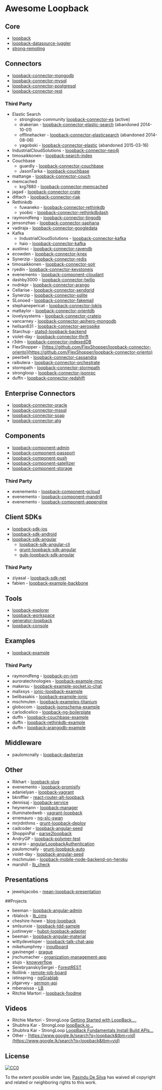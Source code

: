 # Awesome Loopback

## Core
* [loopback](https://github.com/strongloop/loopback)
* [loopback-datasource-juggler](https://github.com/strongloop/loopback-datasource-juggler)
* [strong-remoting](https://github.com/strongloop/strong-remoting)

## Connectors
* [loopback-connector-mongodb](https://github.com/strongloop/loopback-connector-mongodb)
* [loopback-connector-mysql](https://github.com/strongloop/loopback-connector-mysql)
* [loopback-connector-postgresql](https://github.com/strongloop/loopback-connector-postgresql)
* [loopback-connector-rest](https://github.com/strongloop/loopback-connector-rest)

### Third Party
* Elastic Search
  * strongloop-community [loopback-connector-es](https://github.com/strongloop-community/loopback-connector-elastic-search) (active)
  * drakerian - [loopback-connector-elastic-search](https://github.com/drakerian/loopback-connector-elastic-search) (abandoned 2014-10-01)
  * offlinehacker - [loopback-connector-elasticsearch](https://github.com/offlinehacker/loopback-connector-elasticsearch) (abandoned 2014-08-06)
  * yagobski - [loopback-connector-elastic](https://github.com/yagobski/loopback-connector-elastic) (abandoned 2015-03-16)
* IndustrialCloudSolutions - [loopback-connector-neo4j](https://github.com/IndustrialCloudSolutions/loopback-connector-neo4j)
* timosaikkonen - [loopback-search-index](https://github.com/timosaikkonen/loopback-search-index)
* Couchbase
  * guardly - [loopback-connector-couchbase](https://github.com/guardly/loopback-connector-couchbase)
  * JasonTarka - [loopback-couchbase](https://github.com/JasonTarka/loopback-couchbase)
* mattange - [loopback-connector-couch](https://github.com/mattange/loopback-connector-couch)
* memcached
  * krg7880 - [loopback-connector-memcached](https://github.com/krg7880/loopback-connector-memcached)
* jagad - [loopback-connector-crate](https://github.com/jagad/loopback-connector-crate)
* dittach - [loopback-connector-riak](https://github.com/dittach/loopback-connector-riak)
* Rethinkdb
  * fuwaneko - [loopback-connector-rethinkdb](https://github.com/fuwaneko/loopback-connector-rethinkdb)
  * yoobic - [loopback-connector-rethinkdbdash](https://github.com/Yoobic/loopback-connector-rethinkdbdash)
* raymondfeng - [loopback-connector-tingodb](https://github.com/raymondfeng/loopbacsearchk-connector-tingodb)
* jensonzhao - [loopback-connector-saphana](https://github.com/jensonzhao/loopback-connector-saphana)
* vadiraja - [loopback-connector-googledata](https://github.com/vadiraja/loopback-connector-googledata)
* Kafka
  * IndustrialCloudSolutions - [loopback-connector-kafka](https://github.com/IndustrialCloudSolutions/loopback-connector-kafka)
  * haio - [loopback-connector-kafka](https://github.com/haio/loopback-connector-kafka)
* austinsc - [loopback-connector-ravendb](https://github.com/austinsc/loopback-connector-ravendb)
* ecowden - [loopback-connector-knex](https://github.com/ecowden/loopback-connector-knex)
* Synerzip - [loopback-connector-redis](https://github.com/Synerzip/loopback-connector-redis)
* timosaikkonen - [loopback-connector-solr](https://github.com/timosaikkonen/loopback-connector-solr)
* ryedin - [loopback-connector-keystonejs](https://github.com/ryedin/loopback-connector-keystonejs)
* evenemento - [loopback-component-cloudant](https://github.com/evenemento/loopback-component-cloudant)
* dashby3000 - [loopback-connector-twilio](https://github.com/dashby3000/loopback-connector-twilio)
* nvdnkpr - [loopback-connector-arango](https://github.com/nvdnkpr/loopback-connector-arango)
* Cellarise - [loopback-connector-sendgrid](https://github.com/Cellarise/loopback-connector-sendgrid)
* Synerzip - [loopback-connector-sqlite](https://github.com/Synerzip/loopback-connector-sqlite)
* SLonoed - [loopback-connector-fakemail](https://github.com/SLonoed/loopback-connector-fakemail)
* stephanepericat - [loopback-connector-lokijs](https://github.com/stephanepericat/loopback-connector-lokijs)
* mattaylor - [loopback-connector-orientdb](https://github.com/mattaylor/loopback-connector-orientdb)
* lovelysystems - [loopback-connector-crateio](https://github.com/lovelysystems/loopback-connector-crateio)
* vancarney - [loopback-connector-apihero-mongodb](https://github.com/vancarney/loopback-connector-apihero-mongodb)
* hellsan631 - [loopback-connector-aerospike](https://github.com/hellsan631/loopback-connector-aerospike)
* Starchup - [statsd-loopback-backend](https://github.com/Starchup/statsd-loopback-backend)
* violet-day - [loopback-connector-thrift](https://github.com/violet-day/loopback-connector-thrift)
* r3dm - [loopback-connector-indexedDB](https://github.com/r3dm/loopback-connector-indexedDB)
* FlexShopper - [https://github.com/FlexShopper/loopback-connector-oriento](https://github.com/FlexShopper/loopback-connector-oriento)
* peerbelt - [loopback-connector-cassandra](https://github.com/peerbelt/loopback-connector-cassandra)
* raibutera - [loopback-connector-orchestrate](https://github.com/raibutera/loopback-connector-orchestrate)
* stormpath - [loopback-connector-stormpath](https://github.com/stormpath/loopback-connector-stormpath)
* strongloop - [loopback-connector-jsonrpc](https://github.com/strongloop/loopback-connector-jsonrpc)
* duffn - [loopback-connector-redshift](https://github.com/duffn/loopback-connector-redshift)

## Enterprise Connectors
* [loopback-connector-oracle](https://github.com/strongloop/loopback-connector-oracle)
* [loopback-connector-mssql](https://github.com/strongloop/loopback-connector-mssql)
* [loopback-connector-soap](https://github.com/strongloop/loopback-connector-soap)
* [loopback-connector-atg](https://github.com/strongloop/loopback-connector-atg)

## Components
* [loopback-component-admin](https://github.com/BoLaMN/loopback-component-admin)
* [loopback-component-passport](https://github.com/strongloop/loopback-component-passport)
* [loopback-component-push](https://github.com/strongloop/loopback-component-push)
* [loopback-component-satellizer](https://github.com/moooink/loopback-component-satellizer)
* [loopback-component-storage](https://github.com/strongloop/loopback-component-storage)

### Third Party
* evenemento - [loopback-component-gcloud](https://github.com/evenemento/loopback-component-gcloud)
* evenemento - [loopback-component-mandrill](https://github.com/evenemento/loopback-component-mandrill)
* evenemento - [loopback-component-appengine](https://github.com/evenemento/loopback-component-appengine)

## Client SDKs
* [loopback-sdk-ios](https://github.com/strongloop/loopback-sdk-ios)
* [loopback-sdk-android](https://github.com/strongloop/loopback-sdk-android)
* [loopback-sdk-angular](https://github.com/strongloop/loopback-sdk-angular)
  * [loopback-sdk-angular-cli](https://github.com/strongloop/loopback-sdk-angular-cli)
  * [grunt-loopback-sdk-angular](https://github.com/strongloop/grunt-loopback-sdk-angular)
  * [gulp-loopback-sdk-angular](https://github.com/strongloop/gulp-loopback-sdk-angular)

### Third Party
* ziyasal - [loopback-sdk-net](https://github.com/ziyasal/loopback-sdk-net)
* fabien - [loopback-example-backbone](https://github.com/fabien/loopback-example-backbone)

## Tools
* [loopback-explorer](https://github.com/strongloop/loopback-explorer)
* [loopback-workspace](https://github.com/strongloop/loopback-workspace)
* [generator-loopback](https://github.com/strongloop/generator-loopback)
* [loopback-console](https://github.com/GovRight/loopback-console)

## Examples
* [loopback-example](https://github.com/strongloop/loopback-example)

### Third Party
* raymondfeng - [loopback-on-jvm](https://github.com/raymondfeng/loopback-on-jvm)
* auroratechnologies - [loopback-example-mvc](https://github.com/auroratechnologies/loopback-example-mvc)
* makersu - [loopback-example-socket.io-chat](https://github.com/makersu/loopback-example-socket.io-chat)
* malixsys - [ionic-loopback-example](https://github.com/malixsys/ionic-loopback-example)
* belibasakis - [loopback-example-ionic](https://github.com/belibasakis/loopback-example-ionic)
* mschmulen - [loopback-examples-titanium](https://github.com/mschmulen/loopback-examples-titanium)
* globocom - [loopback-jsonschema-example](https://github.com/globocom/loopback-jsonschema-example)
* carlodicelico - [loopback-ng-boilerplate](https://github.com/carlodicelico/loopback-ng-boilerplate)
* duffn - [loopback-couchbase-example](https://github.com/duffn/loopback-couchbase-example)
* duffn - [loopback-rethinkdb-example](https://github.com/duffn/loopback-rethinkdb-example)
* duffn - [loopback-arangodb-example](https://github.com/duffn/loopback-arangodb-example)

## Middleware
* paulomcnally - [loopback-dasherize](https://github.com/paulomcnally/loopback-dasherize)

## Other
* Rikhart - [loopback-slug](https://github.com/Rikhart/loopback-slug)
* evenemento - [loopback-promisify](https://github.com/evenemento/loopback-promisify)
* adanielyan - [loopback-vagrant](https://github.com/adanielyan/loopback-vagrant)
* bkniffler - [react-router-alt-loopback](https://github.com/bkniffler/react-router-alt-loopback)
* dennisaj - [loopback-service](https://github.com/dennisaj/loopback-service)
* heynemann - [loopback-manager](https://github.com/heynemann/loopback-manager)
* illuminatedweb - [vagrant-loopback](https://github.com/illuminatedweb/vagrant-loopback)
* erremauro - [ng-slc-swan](https://github.com/erremauro/ng-slc-swan)
* mrjrdnthms - [grunt-loopback-deploy](https://github.com/mrjrdnthms/grunt-loopback-deploy)
* cadcoder - [loopback-angular-seed](https://github.com/cadcoder/loopback-angular-seed)
* ShoppinPal - [parse2loopback](https://github.com/ShoppinPal/parse2loopback)
* AndryGP - [loopback-polymer-test](https://github.com/AndryGP/loopback-polymer-test)
* ezraroi - [angularLoopbackAuthentication](https://github.com/ezraroi/angularLoopbackAuthentication)
* paulomcnally - [grunt-loopback-auto](https://github.com/paulomcnally/grunt-loopback-auto)
* violet-day - [loopback-angular-seed](https://github.com/violet-day/loopback-angular-seed)
* mschmulen - [loopback-mobile-node-backend-on-heroku](https://github.com/mschmulen/loopback-mobile-node-backend-on-heroku)
* marshill - [lb_check](https://github.com/marshill/lb_check)

## Presentations
* jewelsjacobs - [mean-loopback-presentation](https://github.com/jewelsjacobs/mean-loopback-presentation)

##Projects
* beeman - [loopback-angular-admin](https://github.com/beeman/loopback-angular-admin)
* rblalock - [lb_cms](https://github.com/rblalock/lb_cms)
* cheshire-howe - [blog-loopback](https://github.com/cheshire-howe/blog-loopback)
* smlsunxie - [loopback-tdd-sample](https://github.com/smlsunxie/loopback-tdd-sample)
* justinwyer - [hubot-loopback-adapter](https://github.com/justinwyer/hubot-loopback-adapter)
* beeman - [loopback-angular-material](https://github.com/beeman/loopback-angular-material)
* wittydeveloper - [loopback-talk-chat-app](https://github.com/wittydeveloper/loopback-talk-chat-app)
* mikehumphrey - [inoutboard](https://github.com/mikehumphrey/inoutboard)
* gavinengel - [prague](https://github.com/gavinengel/prague)
* jrschumacher - [organization-management-app](https://github.com/jrschumacher/organization-management-app)
* stujo - [knowverflow](https://github.com/stujo/knowverflow)
* SerebryanskiySergei - [ForestREST](https://github.com/SerebryanskiySergei/ForestREST)
* Rolilink - [remote-job-board](https://github.com/Rolilink/remote-job-board)
* istinspring - [ngGrablab](https://github.com/istinspring/ngGrablab)
* jdgarvey - [sermon-api](https://github.com/jdgarvey/sermon-api)
* mbenaissa - [LB](https://github.com/mbenaissa/LB)
* Ritchie Martori - [loopback-foodme](https://github.com/ritch/loopback-foodme)

## Videos
* Ritchie Martori - StrongLoop [Getting Started with LoopBack....](https://www.youtube.com/watch?v=b_ZnifGdgZY)
* Shubhra Kar - StrongLoop [loopBack.io ..](https://www.youtube.com/watch?v=Rip_3nbk7Rw)
* Shubhra Kar - StrongLoop [LoopBack Fundamentals Install Build APIs...](https://www.youtube.com/watch?v=wW_jSwVcXuM)
* Other - [https://www.google.lk/search?q=loopback&tbm=vid](https://www.google.lk/search?q=loopback&tbm=vid)

## License
[![CC0](http://i.creativecommons.org/p/zero/1.0/88x31.png)](http://creativecommons.org/publicdomain/zero/1.0/)

To the extent possible under law, [Pasindu De Silva](t) has waived all copyright and related or neighboring rights to this work.
